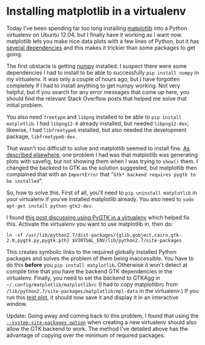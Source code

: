 # Installing matplotlib in a virtualenv


Today I've been spending far too long installing
[matplotlib](http://matplotlib.org/) into a Python virtualenv on Ubuntu
12.04, but I finally have it working as I want now. matplotlib lets you
make nice data plots with a few lines of Python, but it has [several
dependencies](http://matplotlib.org/users/installing.html#build-requirements)
and this makes it trickier than some packages to get going.

The first obstacle is getting [numpy](http://www.numpy.org/) installed.
I suspect there were some dependencies I had to install to be able to
successfully
`pip install numpy` in my virtualenv. It was only a couple of hours ago, but I
have forgotten completely if I had to install anything to get numpy
working. Not very helpful, but if you search for any error messages that
come up here, you should find the relevant Stack Overflow posts that
helped me solve that initial problem.

You also need `freetype` and `libpng` installed to be able to `pip install
matplotlib`. I had `libpng12-0` already installed, but needed `libpng12-dev`;
likewise, I had `libfreetype6` installed, but also needed the development
package, `libfreetype6-dev`.

That wasn't too difficult to solve and matplotlib seemed to install
fine. [As described
elsewhere](http://stackoverflow.com/questions/7534453/matplotlib-does-not-show-my-drawings-although-i-call-pyplot-show),
one problem I had was that matplotlib was generating plots with savefig,
but not showing them when I was trying to `show()` them. I changed the
backend to GTK as the solution suggested, but matplotlib then complained
that with an `ImportError` that "`Gtk* backend requires pygtk to be
installed`".

So, how to solve this. First of all, you'll need to
`pip uninstall matplotlib` in your virtualenv if you've installed
matplotlib already. You also need to
`sudo apt-get install python-gtk2-dev`.

I found [this post discussing using PyGTK in a
virtualenv](http://stackoverflow.com/questions/249283/virtualenv-on-ubuntu-with-no-site-packages)
which helped fix this. Activate the virtualenv you want to use
matplotlib in, then do:

```shell
ln -sf /usr/lib/python2.7/dist-packages/{glib,gobject,cairo,gtk-2.0,pygtk.py,pygtk.pth} $VIRTUAL_ENV/lib/python2.7/site-packages
```

This creates symbolic links
to the required globally installed Python packages and solves the
problem of them being inaccessible.
You have to do this
**before** you `pip install matplotlib`. Otherwise it won't detect at
compile time that you have the backend GTK dependencies in the
virtualenv. Finally, you need to set the backend to GTKAgg in
`~/.config/matplotlib/matplotlibrc` (I had to copy matplotlibrc from
`/lib/python2.7/site-packages/matplotlib/mpl-data` in the
virtualenv.) If you run this [test
plot](http://matplotlib.org/examples/pylab_examples/simple_plot.html),
it should now save it and display it in an interactive window.

Update: Going away and coming back to this problem, I found that using
the [`--system-site-packages
option`](http://www.virtualenv.org/en/latest/#the-system-site-packages-option)
when creating a new virtualenv should also allow the GTK backend to
work. The method I've detailed above has the advantage of copying over
the minimum of required packages.

